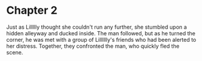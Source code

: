 # Chapter 2

Just as Lillllly thought she couldn't run any further, she stumbled upon a hidden alleyway and ducked inside. The man followed, but as he turned the corner, he was met with a group of Lilllllly's friends who had been alerted to her distress. Together, they confronted the man, who quickly fled the scene.
